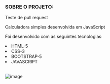 ### SOBRE O PROJETO:
Teste de pull request
<p>Calculadora simples desenvolvida em JavaScript</p>
<p>Foi desenvolvido com as seguintes tecnologias:</p>
<li>HTML-5</li>
<li>CSS-3</li>
<li>BOOTSTRAP-5</li>
<li>JAVASCRIPT</li>

</br>

![image](https://user-images.githubusercontent.com/39166422/188208476-57ab4f27-bad6-4ced-93d2-31e8429efaab.png)
